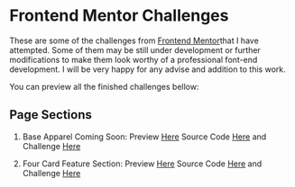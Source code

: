 # Frontend Mentor Challenges

These are some of the challenges from [Frontend Mentor](https://frontendmentor.io/)that I have attempted. Some of them may be still under development or further modifications to make them look worthy of a professional font-end development. I will be very happy for any advise and addition to this work.

You can preview all the finished challenges bellow:

## Page Sections

1. Base Apparel Coming Soon: Preview [Here](https://cank-frontend.netlify.app/base-apparel-coming-soon-page/)
                             Source Code [Here](https://github.com/Cank256/Frontend-Mentor-Challenges/tree/master/base-apparel-coming-soon-page) and Challenge [Here](https://www.frontendmentor.io/challenges/base-apparel-coming-soon-page-5d46b47f8db8a7063f9331a0)

2. Four Card Feature Section: Preview [Here](https://cank-frontend.netlify.app/four-card-feature-section/)
                             Source Code [Here](https://github.com/Cank256/Frontend-Mentor-Challenges/tree/master/four-card-feature-section) and Challenge [Here](https://www.frontendmentor.io/challenges/four-card-feature-section-weK1eFYK)
